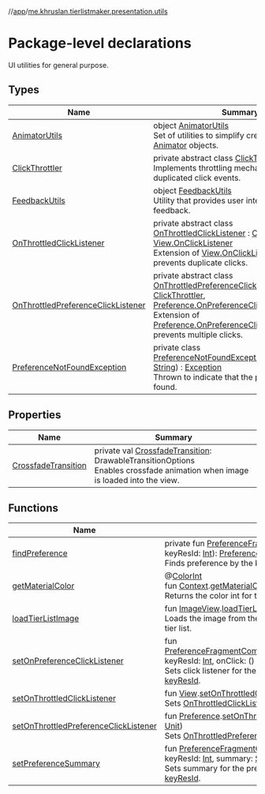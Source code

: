 //[app](../../index.md)/[me.khruslan.tierlistmaker.presentation.utils](index.md)

# Package-level declarations

UI utilities for general purpose.

## Types

| Name | Summary |
|---|---|
| [AnimatorUtils](-animator-utils/index.md) | object [AnimatorUtils](-animator-utils/index.md)<br>Set of utilities to simplify creation of complex [Animator](https://developer.android.com/reference/kotlin/android/animation/Animator.html) objects. |
| [ClickThrottler](-click-throttler/index.md) | private abstract class [ClickThrottler](-click-throttler/index.md)<br>Implements throttling mechanism to prevent duplicated click events. |
| [FeedbackUtils](-feedback-utils/index.md) | object [FeedbackUtils](-feedback-utils/index.md)<br>Utility that provides user interface for sending feedback. |
| [OnThrottledClickListener](-on-throttled-click-listener/index.md) | private abstract class [OnThrottledClickListener](-on-throttled-click-listener/index.md) : [ClickThrottler](-click-throttler/index.md), [View.OnClickListener](https://developer.android.com/reference/kotlin/android/view/View.OnClickListener.html)<br>Extension of [View.OnClickListener](https://developer.android.com/reference/kotlin/android/view/View.OnClickListener.html) that prevents duplicate clicks. |
| [OnThrottledPreferenceClickListener](-on-throttled-preference-click-listener/index.md) | private abstract class [OnThrottledPreferenceClickListener](-on-throttled-preference-click-listener/index.md) : [ClickThrottler](-click-throttler/index.md), [Preference.OnPreferenceClickListener](https://developer.android.com/reference/kotlin/androidx/preference/Preference.OnPreferenceClickListener.html)<br>Extension of [Preference.OnPreferenceClickListener](https://developer.android.com/reference/kotlin/androidx/preference/Preference.OnPreferenceClickListener.html) that prevents multiple clicks. |
| [PreferenceNotFoundException](-preference-not-found-exception/index.md) | private class [PreferenceNotFoundException](-preference-not-found-exception/index.md)(preferenceKey: [String](https://kotlinlang.org/api/latest/jvm/stdlib/kotlin/-string/index.html)) : [Exception](https://developer.android.com/reference/kotlin/java/lang/Exception.html)<br>Thrown to indicate that the preference was not found. |

## Properties

| Name | Summary |
|---|---|
| [CrossfadeTransition](-crossfade-transition.md) | private val [CrossfadeTransition](-crossfade-transition.md): DrawableTransitionOptions<br>Enables crossfade animation when image is loaded into the view. |

## Functions

| Name | Summary |
|---|---|
| [findPreference](find-preference.md) | private fun [PreferenceFragmentCompat](https://developer.android.com/reference/kotlin/androidx/preference/PreferenceFragmentCompat.html).[findPreference](find-preference.md)(@[StringRes](https://developer.android.com/reference/kotlin/androidx/annotation/StringRes.html) keyResId: [Int](https://kotlinlang.org/api/latest/jvm/stdlib/kotlin/-int/index.html)): [Preference](https://developer.android.com/reference/kotlin/androidx/preference/Preference.html)<br>Finds preference by the key resolved from [keyResId](find-preference.md). |
| [getMaterialColor](get-material-color.md) | @[ColorInt](https://developer.android.com/reference/kotlin/androidx/annotation/ColorInt.html) <br>fun [Context](https://developer.android.com/reference/kotlin/android/content/Context.html).[getMaterialColor](get-material-color.md)(@[AttrRes](https://developer.android.com/reference/kotlin/androidx/annotation/AttrRes.html) colorAttrRes: [Int](https://kotlinlang.org/api/latest/jvm/stdlib/kotlin/-int/index.html)): [Int](https://kotlinlang.org/api/latest/jvm/stdlib/kotlin/-int/index.html)<br>Returns the color int for the provided theme color attribute. |
| [loadTierListImage](load-tier-list-image.md) | fun [ImageView](https://developer.android.com/reference/kotlin/android/widget/ImageView.html).[loadTierListImage](load-tier-list-image.md)(filePath: [String](https://kotlinlang.org/api/latest/jvm/stdlib/kotlin/-string/index.html))<br>Loads the image from the device file system into the [ImageView](https://developer.android.com/reference/kotlin/android/widget/ImageView.html) in the tier list. |
| [setOnPreferenceClickListener](set-on-preference-click-listener.md) | fun [PreferenceFragmentCompat](https://developer.android.com/reference/kotlin/androidx/preference/PreferenceFragmentCompat.html).[setOnPreferenceClickListener](set-on-preference-click-listener.md)(@[StringRes](https://developer.android.com/reference/kotlin/androidx/annotation/StringRes.html) keyResId: [Int](https://kotlinlang.org/api/latest/jvm/stdlib/kotlin/-int/index.html), onClick: () -&gt; [Unit](https://kotlinlang.org/api/latest/jvm/stdlib/kotlin/-unit/index.html))<br>Sets click listener for the preference found by the key resolved from [keyResId](set-on-preference-click-listener.md). |
| [setOnThrottledClickListener](set-on-throttled-click-listener.md) | fun [View](https://developer.android.com/reference/kotlin/android/view/View.html).[setOnThrottledClickListener](set-on-throttled-click-listener.md)(onClick: () -&gt; [Unit](https://kotlinlang.org/api/latest/jvm/stdlib/kotlin/-unit/index.html))<br>Sets [OnThrottledClickListener](-on-throttled-click-listener/index.md) to the view. |
| [setOnThrottledPreferenceClickListener](set-on-throttled-preference-click-listener.md) | fun [Preference](https://developer.android.com/reference/kotlin/androidx/preference/Preference.html).[setOnThrottledPreferenceClickListener](set-on-throttled-preference-click-listener.md)(onClick: () -&gt; [Unit](https://kotlinlang.org/api/latest/jvm/stdlib/kotlin/-unit/index.html))<br>Sets [OnThrottledPreferenceClickListener](-on-throttled-preference-click-listener/index.md) to the preference. |
| [setPreferenceSummary](set-preference-summary.md) | fun [PreferenceFragmentCompat](https://developer.android.com/reference/kotlin/androidx/preference/PreferenceFragmentCompat.html).[setPreferenceSummary](set-preference-summary.md)(@[StringRes](https://developer.android.com/reference/kotlin/androidx/annotation/StringRes.html) keyResId: [Int](https://kotlinlang.org/api/latest/jvm/stdlib/kotlin/-int/index.html), summary: [String](https://kotlinlang.org/api/latest/jvm/stdlib/kotlin/-string/index.html))<br>Sets summary for the preference found by the key resolved from [keyResId](set-preference-summary.md). |
